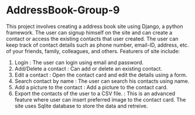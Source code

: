 # AddressBook-Group-9
This project involves creating a address book site using Django, a python framework. 
The user can signup himself on the site and can create a contact or access the existing contacts that user created.
The user can keep track of contact details such as phone number, email-ID, address, etc. of your friends, family, colleagues, and others.
Featurers of site include:
1) Login : The user can login using email and password.
2) Add/Delete a contact : Can add or delete an existing contact.
3) Edit a contact : Open the contact card and edit the details using a form.
4) Search contact by name : The user can search his contacts using name.
5) Add a picture to the contact : Add a picture to the contact card.
6) Export the contacts of the user to a CSV file. : This is an advanced feature where user can insert preferred image to the contact card.
The site uses Sqlite database to store the data and retreive.

